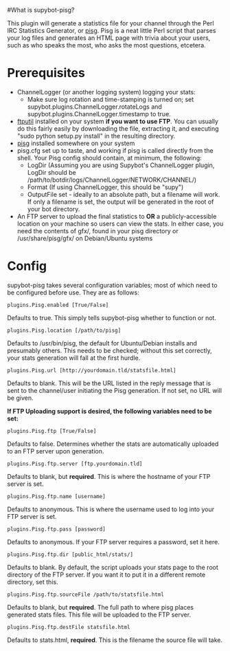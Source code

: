 #What is supybot-pisg?

This plugin will generate a statistics file for your channel through the Perl IRC Statistics Generator, or [pisg](http://pisg.sourceforge.net). Pisg is a neat little Perl script that parses your log files and generates an HTML page with trivia about your users, such as who speaks the most, who asks the most questions, etcetera.

# Prerequisites

* ChannelLogger (or another logging system) logging your stats:
	* Make sure log rotation and time-stamping is turned on; set supybot.plugins.ChannelLogger.rotateLogs and supybot.plugins.ChannelLogger.timestamp to true.
* [ftputil](http://ftputil.sschwarzer.net/) installed on your system **if you want to use FTP**. You can usually do this fairly easily by downloading the file, extracting it, and executing "sudo python setup.py install" in the resulting directory.
* [pisg](http://pisg.sourceforge.net) installed somewhere on your system
* pisg.cfg set up to taste, and working if pisg is called directly from the shell. Your Pisg config should contain, at minimum, the following:
	* LogDir (Assuming you are using Supybot's ChannelLogger plugin, LogDir should be /path/to/botdir/logs/ChannelLogger/NETWORK/CHANNEL/)
	* Format (If using ChannelLogger, this should be "supy")
	* OutputFile set - ideally to an absolute path, but a filename will work. If only a filename is set, the output will be generated in the root of your bot directory.
* An FTP server to upload the final statistics to **OR** a publicly-accessible location on your machine so users can view the stats. In either case, you need the contents of gfx/, found in your pisg directory or /usr/share/pisg/gfx/ on Debian/Ubuntu systems

# Config

supybot-pisg takes several configuration variables; most of which need to be configured before use. They are as follows:

    plugins.Pisg.enabled [True/False]
Defaults to true. This simply tells supybot-pisg whether to function or not.

    plugins.Pisg.location [/path/to/pisg]
Defaults to /usr/bin/pisg, the default for Ubuntu/Debian installs and presumably others. This needs to be checked; without this set correctly, your stats generation will fall at the first hurdle.

    plugins.Pisg.url [http://yourdomain.tld/statsfile.html]
Defaults to blank. This will be the URL listed in the reply message that is sent to the channel/user initiating the Pisg generation. If not set, no URL will be given.

**If FTP Uploading support is desired, the following variables need to be set:**

    plugins.Pisg.ftp [True/False]
Defaults to false. Determines whether the stats are automatically uploaded to an FTP server upon generation.

    plugins.Pisg.ftp.server [ftp.yourdomain.tld]
Defaults to blank, but **required**. This is where the hostname of your FTP server is set. 

    plugins.Pisg.ftp.name [username]
Defaults to anonymous. This is where the username used to log into your FTP server is set. 

    plugins.Pisg.ftp.pass [password]
Defaults to anonymous. If your FTP server requires a password, set it here.

    plugins.Pisg.ftp.dir [public_html/stats/]
Defaults to blank. By default, the script uploads your stats page to the root directory of the FTP server. If you want it to put it in a different remote directory, set this.

    plugins.Pisg.ftp.sourceFile /path/to/statsfile.html
Defaults to blank, but **required**. The full path to where pisg places generated stats files. This file will be uploaded to the FTP server.

    plugins.Pisg.ftp.destFile statsfile.html
Defaults to stats.html, **required**. This is the filename the source file will take.
